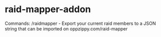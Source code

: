 # raid-mapper-addon

Commands:
/raidmapper - Export your current raid members to a JSON string that can be imported on oppzippy.com/raid-mapper
